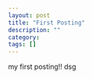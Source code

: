 ```yaml
---
layout: post
title: "First Posting"
description: ""
category: 
tags: []
---
```


my first posting!!
dsg